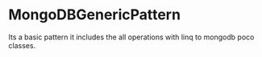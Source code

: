 # MongoDBGenericPattern
Its a basic pattern it includes the all operations with linq to mongodb poco classes.
